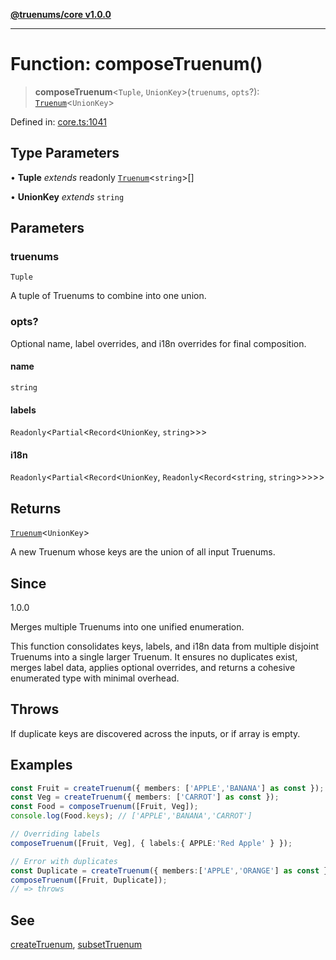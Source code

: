 [**@truenums/core v1.0.0**](../index.md)

***

# Function: composeTruenum()

> **composeTruenum**\<`Tuple`, `UnionKey`\>(`truenums`, `opts`?): [`Truenum`](../interfaces/Truenum.md)\<`UnionKey`\>

Defined in: [core.ts:1041](https://github.com/ethan-wickstrom/truenums/blob/b5a11edef0163b51f94dc242f445389d81c0496c/src/core.ts#L1041)

## Type Parameters

• **Tuple** *extends* readonly [`Truenum`](../interfaces/Truenum.md)\<`string`\>[]

• **UnionKey** *extends* `string`

## Parameters

### truenums

`Tuple`

A tuple of Truenums to combine into one union.

### opts?

Optional name, label overrides, and i18n overrides for final composition.

#### name

`string`

#### labels

`Readonly`\<`Partial`\<`Record`\<`UnionKey`, `string`\>\>\>

#### i18n

`Readonly`\<`Partial`\<`Record`\<`UnionKey`, `Readonly`\<`Record`\<`string`, `string`\>\>\>\>\>

## Returns

[`Truenum`](../interfaces/Truenum.md)\<`UnionKey`\>

A new Truenum whose keys are the union of all input Truenums.

## Since

1.0.0

Merges multiple Truenums into one unified enumeration.

This function consolidates keys, labels, and i18n data from multiple disjoint Truenums
into a single larger Truenum. It ensures no duplicates exist, merges label data,
applies optional overrides, and returns a cohesive enumerated type with minimal overhead.

## Throws

If duplicate keys are discovered across the inputs, or if array is empty.

## Examples

```ts
const Fruit = createTruenum({ members: ['APPLE','BANANA'] as const });
const Veg = createTruenum({ members: ['CARROT'] as const });
const Food = composeTruenum([Fruit, Veg]);
console.log(Food.keys); // ['APPLE','BANANA','CARROT']
```

```ts
// Overriding labels
composeTruenum([Fruit, Veg], { labels:{ APPLE:'Red Apple' } });
```

```ts
// Error with duplicates
const Duplicate = createTruenum({ members:['APPLE','ORANGE'] as const });
composeTruenum([Fruit, Duplicate]);
// => throws
```

## See

[createTruenum](createTruenum.md), [subsetTruenum](subsetTruenum.md)
